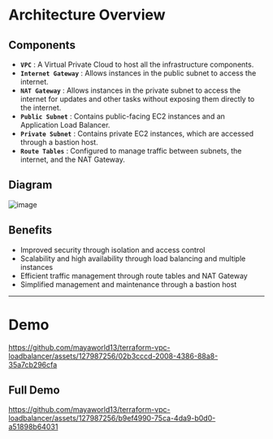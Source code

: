 # Architecture Overview

## Components

   * **`VPC`** : A Virtual Private Cloud to host all the infrastructure components.
   * **`Internet Gateway`** : Allows instances in the public subnet to access the internet.
   * **`NAT Gateway`** : Allows instances in the private subnet to access the internet for updates and other tasks without exposing them directly to the internet.
   * **`Public Subnet`** : Contains public-facing EC2 instances and an Application Load Balancer.
   * **`Private Subnet`** : Contains private EC2 instances, which are accessed through a bastion host.
   * **`Route Tables`** : Configured to manage traffic between subnets, the internet, and the NAT Gateway.

## Diagram
![image](https://github.com/mayaworld13/terraform-vpc-loadbalancer/assets/127987256/919d4240-a993-41b6-a482-7deba32a9eba)

## Benefits

* Improved security through isolation and access control
* Scalability and high availability through load balancing and multiple instances
* Efficient traffic management through route tables and NAT Gateway
* Simplified management and maintenance through a bastion host

---
# Demo
https://github.com/mayaworld13/terraform-vpc-loadbalancer/assets/127987256/02b3cccd-2008-4386-88a8-35a7cb296cfa


## Full Demo

https://github.com/mayaworld13/terraform-vpc-loadbalancer/assets/127987256/b9ef4990-75ca-4da9-b0d0-a51898b64031

